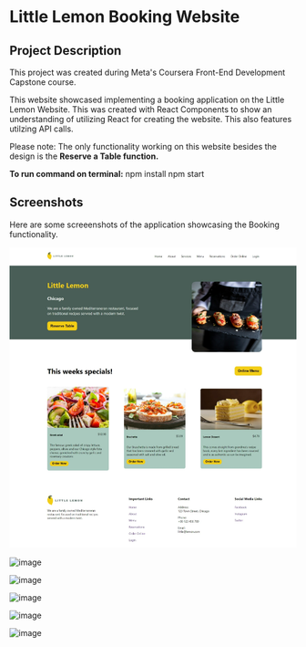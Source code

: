 # Little Lemon Booking Website

## Project Description
This project was created during Meta's Coursera Front-End Development Capstone course. 

This website showcased implementing a booking application on the Little Lemon Website. This was created with React Components to show an understanding of utilizing React for creating the website. This also features utilzing API calls.

Please note: The only functionality working on this website besides the design is the **Reserve a Table function.**

**To run command on terminal:**
npm install
npm start

## Screenshots
Here are some screeenshots of the application showcasing the Booking functionality.

![little lemon website table booking](/src/images/github-cover.png)

![image](https://github.com/Japheth0214/littlelemon-app/assets/122435035/950e2e57-1d67-4260-ad5c-6fb64e316c0a)

![image](https://github.com/Japheth0214/littlelemon-app/assets/122435035/cfed8071-09a9-4de9-b4be-c690a6f9de3f)

![image](https://github.com/Japheth0214/littlelemon-app/assets/122435035/416a8ba0-9a2d-4f9d-b8a0-9e37765ec796)

![image](https://github.com/Japheth0214/littlelemon-app/assets/122435035/f609c6a5-2ab7-4f94-9a46-c48b6fa0b74d)

![image](https://github.com/Japheth0214/littlelemon-app/assets/122435035/6ecba10c-3815-44cc-8410-909c0039c09f)






